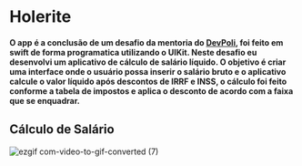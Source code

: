 # Holerite

#### O app é a conclusão de um desafio da mentoria do [DevPoli](https://www.devpoli.com/), foi feito em swift de forma programatica utilizando o UIKit. Neste desafio eu desenvolvi um aplicativo de cálculo de salário líquido. O objetivo é criar uma interface onde o usuário possa inserir o salário bruto e o aplicativo calcule o valor líquido após descontos de IRRF e INSS, o cálculo foi feito conforme a tabela de impostos e aplica o desconto de acordo com a faixa que se enquadrar.

## Cálculo de Salário
![ezgif com-video-to-gif-converted (7)](https://github.com/ellcavalcante/Holerite/assets/89115923/1ad8485c-803c-4136-a282-c5cb7bc53e32)
